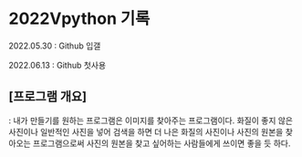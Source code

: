 # 2022Vpython 기록

2022.05.30
: Github 입갤

2022.06.13
: Github 첫사용

## [프로그램 개요]
: 내가 만들기를 원하는 프로그램은 이미지를 찾아주는 프로그램이다. 화질이 좋지 않은 사진이나 일반적인 사진을 넣어 검색을 하면 더 나은 화질의 사진이나 사진의 원본을 찾아오는 프로그램으로써 사진의 원본을 찾고 싶어하는 사람들에게 쓰이면 좋을 듯 하다.

